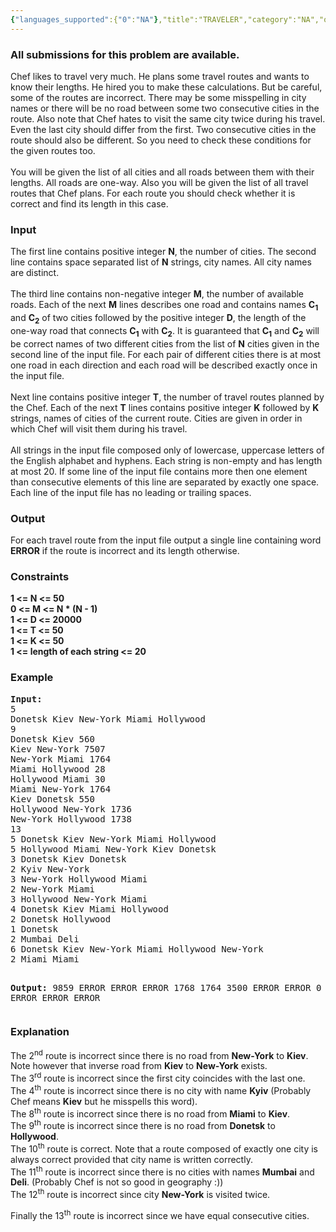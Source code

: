 ```yaml
---
{"languages_supported":{"0":"NA"},"title":"TRAVELER","category":"NA","old_version":true,"problem_code":"TRAVELER","tags":{"0":"NA"},"layout":"problem"}
---
```


<h3> All submissions for this problem are available. </h3><div class="primary-colum-width-left">
<div class="prob">
<p>Chef likes to travel very much. He plans some travel routes and wants to  know their lengths. He hired you to make these calculations. But be  careful, some of the routes are incorrect. There may be some misspelling  in city names or there will be no road between some two consecutive  cities in the route. Also note that Chef hates to visit the same city  twice during his travel. Even the last city should differ from the  first. Two consecutive cities in the route should also be different. So  you need to check these conditions for the given routes too. <br /><br /> You will be given the list of all cities and all roads between them with  their lengths. All roads are one-way. Also you will be given the list  of all travel routes that Chef plans. For each route you should check  whether it is correct and find its length in this case.</p>
<h3>Input</h3>
<p>The first line contains positive integer <b>N</b>, the number of cities. The second line contains space separated list of <b>N</b> strings, city names. All city names are distinct. <br /><br /> The third line contains non-negative integer <b>M</b>, the number of available roads. Each of the next <b>M</b> lines describes one road and contains names <b>C<sub>1</sub></b> and <b>C<sub>2</sub></b> of two cities followed by the positive integer <b>D</b>, the length of the one-way road that connects <b>C<sub>1</sub></b> with <b>C<sub>2</sub></b>. It is guaranteed that <b>C<sub>1</sub></b> and <b>C<sub>2</sub></b> will be correct names of two different cities from the list of <b>N</b> cities given in the second line of the input file. For each pair of  different cities there is at most one road in each direction and each  road will be described exactly once in the input file. <br /><br /> Next line contains positive integer <b>T</b>, the number of travel routes planned by the Chef. Each of the next <b>T</b> lines contains positive integer <b>K</b> followed by <b>K</b> strings, names of cities of the current route. Cities are given in order in which Chef will visit them during his travel. <br /><br /> All strings in the input file composed only of lowercase, uppercase  letters of the English alphabet and hyphens. Each string is non-empty  and has length at most 20. If some line of the input file contains more  then one element than consecutive elements of this line are separated by  exactly one space. Each line of the input file has no leading or  trailing spaces.</p>
<h3>Output</h3>
<p>For each travel route from the input file output a single line containing word <b>ERROR</b> if the route is incorrect and its length otherwise.</p>
<h3>Constraints</h3>
<p><b> 1 &lt;= N &lt;= 50 <br /> 0 &lt;= M &lt;= N * (N - 1) <br /> 1 &lt;= D &lt;= 20000 <br /> 1 &lt;= T &lt;= 50 <br /> 1 &lt;= K &lt;= 50 <br /> 1 &lt;= length of each string &lt;= 20 </b></p>
<h3>Example</h3>
<pre><b>Input:</b>
5
Donetsk Kiev New-York Miami Hollywood
9
Donetsk Kiev 560
Kiev New-York 7507
New-York Miami 1764
Miami Hollywood 28
Hollywood Miami 30
Miami New-York 1764
Kiev Donetsk 550
Hollywood New-York 1736
New-York Hollywood 1738
13
5 Donetsk Kiev New-York Miami Hollywood
5 Hollywood Miami New-York Kiev Donetsk
3 Donetsk Kiev Donetsk
2 Kyiv New-York
3 New-York Hollywood Miami
2 New-York Miami
3 Hollywood New-York Miami
4 Donetsk Kiev Miami Hollywood
2 Donetsk Hollywood
1 Donetsk
2 Mumbai Deli
6 Donetsk Kiev New-York Miami Hollywood New-York
2 Miami Miami

<b>Output:</b>
9859
ERROR
ERROR
ERROR
1768
1764
3500
ERROR
ERROR
0
ERROR
ERROR
ERROR
</pre>
<h3>Explanation</h3>
The 2<sup>nd</sup> route is incorrect since there is no road from <b>New-York</b> to <b>Kiev</b>. Note however that inverse road from <b>Kiev</b> to <b>New-York</b> exists. <br /> The 3<sup>rd</sup> route is incorrect since the first city coincides with the last one. <br /> The 4<sup>th</sup> route is incorrect since there is no city with name <b>Kyiv</b> (Probably Chef means <b>Kiev</b> but he misspells this word). <br /> The 8<sup>th</sup> route is incorrect since there is no road from <b>Miami</b> to <b>Kiev</b>. <br /> The 9<sup>th</sup> route is incorrect since there is no road from <b>Donetsk</b> to <b> Hollywood</b>. <br /> The 10<sup>th</sup> route is correct. Note that a route composed of  exactly one city is always correct provided that city name is written  correctly. <br /> The 11<sup>th</sup> route is incorrect since there is no cities with names <b>Mumbai</b> and <b>Deli</b>. (Probably Chef is not so good in geography :)) <br /> The 12<sup>th</sup> route is incorrect since city <b>New-York</b> is visited twice.</div>
</div>
<p>Finally the 13<sup>th</sup> route is incorrect since we have equal consecutive cities.</p>    